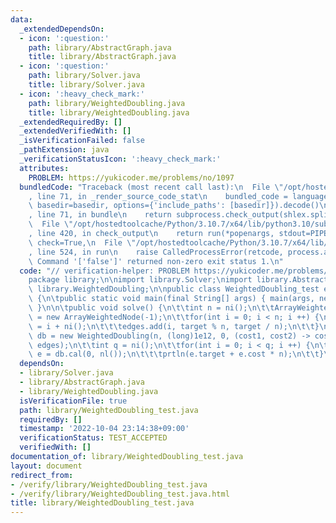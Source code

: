 ```yaml
---
data:
  _extendedDependsOn:
  - icon: ':question:'
    path: library/AbstractGraph.java
    title: library/AbstractGraph.java
  - icon: ':question:'
    path: library/Solver.java
    title: library/Solver.java
  - icon: ':heavy_check_mark:'
    path: library/WeightedDoubling.java
    title: library/WeightedDoubling.java
  _extendedRequiredBy: []
  _extendedVerifiedWith: []
  _isVerificationFailed: false
  _pathExtension: java
  _verificationStatusIcon: ':heavy_check_mark:'
  attributes:
    PROBLEM: https://yukicoder.me/problems/no/1097
  bundledCode: "Traceback (most recent call last):\n  File \"/opt/hostedtoolcache/Python/3.10.7/x64/lib/python3.10/site-packages/onlinejudge_verify/documentation/build.py\"\
    , line 71, in _render_source_code_stat\n    bundled_code = language.bundle(stat.path,\
    \ basedir=basedir, options={'include_paths': [basedir]}).decode()\n  File \"/opt/hostedtoolcache/Python/3.10.7/x64/lib/python3.10/site-packages/onlinejudge_verify/languages/user_defined.py\"\
    , line 71, in bundle\n    return subprocess.check_output(shlex.split(command))\n\
    \  File \"/opt/hostedtoolcache/Python/3.10.7/x64/lib/python3.10/subprocess.py\"\
    , line 420, in check_output\n    return run(*popenargs, stdout=PIPE, timeout=timeout,\
    \ check=True,\n  File \"/opt/hostedtoolcache/Python/3.10.7/x64/lib/python3.10/subprocess.py\"\
    , line 524, in run\n    raise CalledProcessError(retcode, process.args,\nsubprocess.CalledProcessError:\
    \ Command '['false']' returned non-zero exit status 1.\n"
  code: "// verification-helper: PROBLEM https://yukicoder.me/problems/no/1097\n\n\
    package library;\n\nimport library.Solver;\nimport library.AbstractGraph;\nimport\
    \ library.WeightedDoubling;\n\npublic class WeightedDoubling_test extends Solver\
    \ {\n\tpublic static void main(final String[] args) { main(args, new WeightedDoubling_test());\
    \ }\n\n\tpublic void solve() {\n\t\tint n = ni();\n\t\tArrayWeightedNode edges\
    \ = new ArrayWeightedNode(-1);\n\t\tfor(int i = 0; i < n; i ++) {\n\t\t\tint target\
    \ = i + ni();\n\t\t\tedges.add(i, target % n, target / n);\n\t\t}\n\t\tWeightedDoubling\
    \ db = new WeightedDoubling(n, (long)1e12, 0, (cost1, cost2) -> cost1 + cost2,\
    \ edges);\n\t\tint q = ni();\n\t\tfor(int i = 0; i < q; i ++) {\n\t\t\tWeightedEdge\
    \ e = db.cal(0, nl());\n\t\t\tprtln(e.target + e.cost * n);\n\t\t}\n\t}\n}"
  dependsOn:
  - library/Solver.java
  - library/AbstractGraph.java
  - library/WeightedDoubling.java
  isVerificationFile: true
  path: library/WeightedDoubling_test.java
  requiredBy: []
  timestamp: '2022-10-04 23:14:38+09:00'
  verificationStatus: TEST_ACCEPTED
  verifiedWith: []
documentation_of: library/WeightedDoubling_test.java
layout: document
redirect_from:
- /verify/library/WeightedDoubling_test.java
- /verify/library/WeightedDoubling_test.java.html
title: library/WeightedDoubling_test.java
---
```

